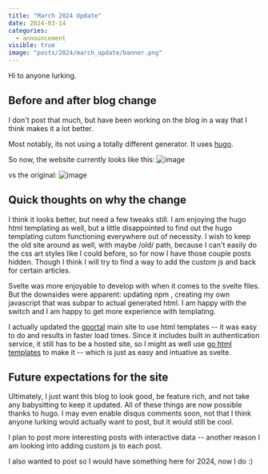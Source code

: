 ```yaml
---
title: "March 2024 Update"
date: 2024-03-14
categories:
  - announcement
visible: true
image: "posts/2024/march_update/banner.png"
---
```


Hi to anyone lurking.

## Before and after blog change

I don't post that much, but have been working on the blog in a way that I think makes it a lot better.

Most notably, its not using a totally different generator. It uses [hugo](https://gohugo.io/). 

So now, the website currently looks like this:
![image](https://github.com/gtsteffaniak/blog/assets/42989099/a02cae0b-4d73-465a-a501-636c17f69309)

vs the original:
![image](https://github.com/gtsteffaniak/blog/assets/42989099/9fa47b6f-6fb3-439c-a255-2a718e918d3a)

## Quick thoughts on why the change

I think it looks better, but need a few tweaks still. I am enjoying the hugo html templating as well, but a little disappointed to find out the hugo templating cutom functioning everywhere out of necessity. I wish to keep the old site around as well, with maybe /old/ path, because I can't easily do the css art styles like I could before, so for now I have those couple posts hidden. Though I think I will try to find a way to add the custom js and back for certain articles.

Svelte was more enjoyable to develop with when it comes to the svelte files. But the downsides were apparent: updating npm , creating my own javascript that was subpar to actual generated html. I am happy with the switch and I am happy to get more experience with templating.

I actually updated the [gportal](https://gportal.link/) main site to use html templates -- it was easy to do and results in faster load times. Since it includes built in authentication service, it still has to be a hosted site, so I might as well use [go html templates](https://pkg.go.dev/html/template) to make it -- which is just as easy and intuative as svelte.

## Future expectations for the site

Ultimately, I just want this blog to look good, be feature rich, and not take any babysitting to keep it updated. All of these things are now possible thanks to hugo. I may even enable disqus comments soon, not that I think anyone lurking would actually want to post, but it would still be cool.

I plan to post more interesting posts with interactive data -- another reason I am looking into adding custom js to each post. 

I also wanted to post so I would have something here for 2024, now I do :)
